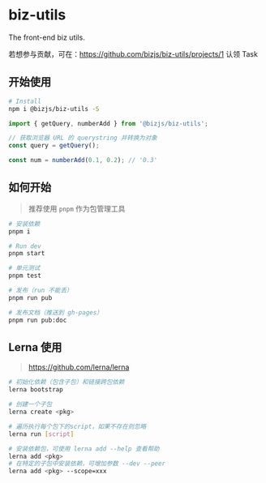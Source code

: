 # biz-utils

The front-end biz utils.

若想参与贡献，可在：https://github.com/bizjs/biz-utils/projects/1 认领 Task

## 开始使用

```bash
# Install
npm i @bizjs/biz-utils -S
```

```ts
import { getQuery, numberAdd } from '@bizjs/biz-utils';

// 获取浏览器 URL 的 querystring 并转换为对象
const query = getQuery();

const num = numberAdd(0.1, 0.2); // '0.3'
```

## 如何开始

> 推荐使用 `pnpm` 作为包管理工具

```bash
# 安装依赖
pnpm i

# Run dev
pnpm start

# 单元测试
pnpm test

# 发布（run 不能丢）
pnpm run pub

# 发布文档（推送到 gh-pages）
pnpm run pub:doc
```

## Lerna 使用

> https://github.com/lerna/lerna

```bash
# 初始化依赖（包含子包）和链接跨包依赖
lerna bootstrap

# 创建一个子包
lerna create <pkg>

# 遍历执行每个包下的script，如果不存在则忽略
lerna run [script]

# 安装依赖包，可使用 lerna add --help 查看帮助
lerna add <pkg>
# 在特定的子包中安装依赖，可增加参数 --dev --peer
lerna add <pkg> --scope=xxx
```
